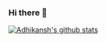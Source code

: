 ### Hi there 👋

<!--
**HrithikMittal/HrithikMittal** is a ✨ _special_ ✨ repository because its `README.md` (this file) appears on your GitHub profile.

Here are some ideas to get you started:

- 🔭 I’m currently working on ...
- 🌱 I’m currently learning ...
- 👯 I’m looking to collaborate on ...
- 🤔 I’m looking for help with ...
- 💬 Ask me about ...
- 📫 How to reach me: ...
- 😄 Pronouns: ...
- ⚡ Fun fact: ...
-->

[![Adhikansh's github stats](https://github-readme-stats.vercel.app/api?username=hrithikmittal&count_private=true&show_icons=true&theme=radical)](https://github.com/hrithikmittal/github-readme-stats)
